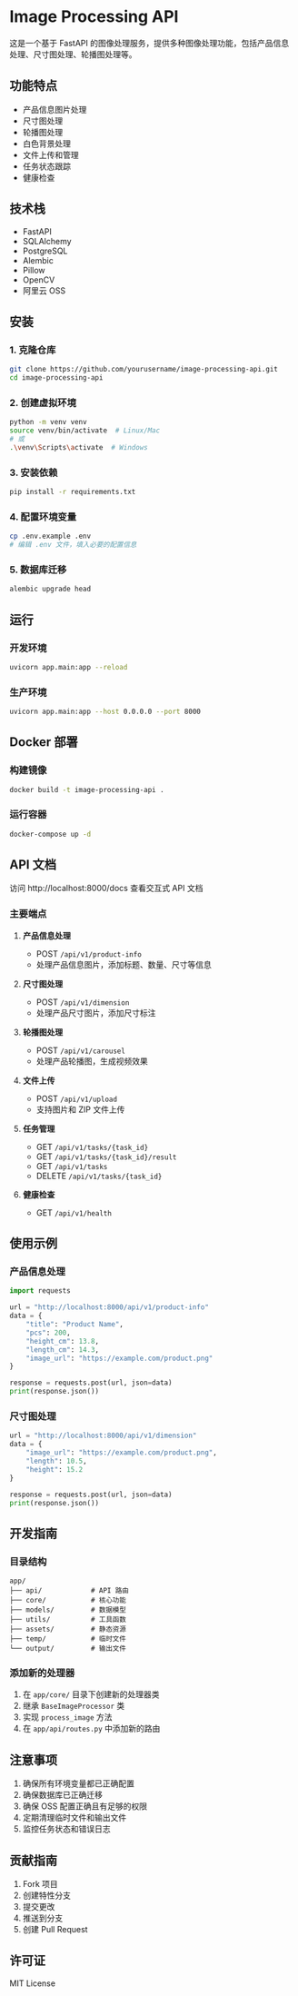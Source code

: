 # Image Processing API

这是一个基于 FastAPI 的图像处理服务，提供多种图像处理功能，包括产品信息处理、尺寸图处理、轮播图处理等。

## 功能特点

- 产品信息图片处理
- 尺寸图处理
- 轮播图处理
- 白色背景处理
- 文件上传和管理
- 任务状态跟踪
- 健康检查

## 技术栈

- FastAPI
- SQLAlchemy
- PostgreSQL
- Alembic
- Pillow
- OpenCV
- 阿里云 OSS

## 安装

### 1. 克隆仓库

```bash
git clone https://github.com/yourusername/image-processing-api.git
cd image-processing-api
```

### 2. 创建虚拟环境

```bash
python -m venv venv
source venv/bin/activate  # Linux/Mac
# 或
.\venv\Scripts\activate  # Windows
```

### 3. 安装依赖

```bash
pip install -r requirements.txt
```

### 4. 配置环境变量

```bash
cp .env.example .env
# 编辑 .env 文件，填入必要的配置信息
```

### 5. 数据库迁移

```bash
alembic upgrade head
```

## 运行

### 开发环境

```bash
uvicorn app.main:app --reload
```

### 生产环境

```bash
uvicorn app.main:app --host 0.0.0.0 --port 8000
```

## Docker 部署

### 构建镜像

```bash
docker build -t image-processing-api .
```

### 运行容器

```bash
docker-compose up -d
```

## API 文档

访问 http://localhost:8000/docs 查看交互式 API 文档

### 主要端点

1. **产品信息处理**
   - POST `/api/v1/product-info`
   - 处理产品信息图片，添加标题、数量、尺寸等信息

2. **尺寸图处理**
   - POST `/api/v1/dimension`
   - 处理产品尺寸图片，添加尺寸标注

3. **轮播图处理**
   - POST `/api/v1/carousel`
   - 处理产品轮播图，生成视频效果

4. **文件上传**
   - POST `/api/v1/upload`
   - 支持图片和 ZIP 文件上传

5. **任务管理**
   - GET `/api/v1/tasks/{task_id}`
   - GET `/api/v1/tasks/{task_id}/result`
   - GET `/api/v1/tasks`
   - DELETE `/api/v1/tasks/{task_id}`

6. **健康检查**
   - GET `/api/v1/health`

## 使用示例

### 产品信息处理

```python
import requests

url = "http://localhost:8000/api/v1/product-info"
data = {
    "title": "Product Name",
    "pcs": 200,
    "height_cm": 13.8,
    "length_cm": 14.3,
    "image_url": "https://example.com/product.png"
}

response = requests.post(url, json=data)
print(response.json())
```

### 尺寸图处理

```python
url = "http://localhost:8000/api/v1/dimension"
data = {
    "image_url": "https://example.com/product.png",
    "length": 10.5,
    "height": 15.2
}

response = requests.post(url, json=data)
print(response.json())
```

## 开发指南

### 目录结构

```
app/
├── api/            # API 路由
├── core/           # 核心功能
├── models/         # 数据模型
├── utils/          # 工具函数
├── assets/         # 静态资源
├── temp/           # 临时文件
└── output/         # 输出文件
```

### 添加新的处理器

1. 在 `app/core/` 目录下创建新的处理器类
2. 继承 `BaseImageProcessor` 类
3. 实现 `process_image` 方法
4. 在 `app/api/routes.py` 中添加新的路由

## 注意事项

1. 确保所有环境变量都已正确配置
2. 确保数据库已正确迁移
3. 确保 OSS 配置正确且有足够的权限
4. 定期清理临时文件和输出文件
5. 监控任务状态和错误日志

## 贡献指南

1. Fork 项目
2. 创建特性分支
3. 提交更改
4. 推送到分支
5. 创建 Pull Request

## 许可证

MIT License 